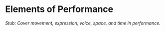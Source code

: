 # Elements of Performance

*Stub: Cover movement, expression, voice, space, and time in performance.*